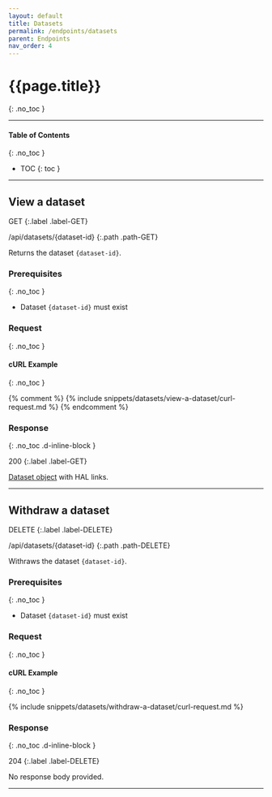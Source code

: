 ```yaml
---
layout: default
title: Datasets
permalink: /endpoints/datasets
parent: Endpoints
nav_order: 4
---
```


# {{page.title}}
{: .no_toc }

---

#### Table of Contents
{: .no_toc }

- TOC
{: toc }

---

## View a dataset

GET
{:.label .label-GET}

/api/datasets/{dataset-id}
{:.path .path-GET}

Returns the dataset `{dataset-id}`.

### Prerequisites
{: .no_toc }

- Dataset `{dataset-id}` must exist

### Request
{: .no_toc }

#### cURL Example
{: .no_toc }

{% comment %}
{% include snippets/datasets/view-a-dataset/curl-request.md %}
{% endcomment %}

### Response
{: .no_toc .d-inline-block }

200
{:.label .label-GET}

[Dataset object]({{site.baseurl}}/data-structures#dataset) with HAL links.

---

## Withdraw a dataset

DELETE
{:.label .label-DELETE}

/api/datasets/{dataset-id}
{:.path .path-DELETE}

Withraws the dataset `{dataset-id}`.

### Prerequisites
{: .no_toc }

- Dataset `{dataset-id}` must exist

### Request
{: .no_toc }

#### cURL Example
{: .no_toc }

{% include snippets/datasets/withdraw-a-dataset/curl-request.md %}

### Response
{: .no_toc .d-inline-block }

204
{:.label .label-DELETE}

No response body provided.

---
